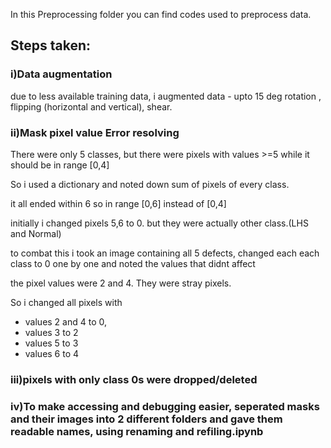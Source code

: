 In this Preprocessing folder you can find codes used to preprocess data.
## Steps taken:
### i)Data augmentation
due to less available training data, i augmented data - upto 15 deg rotation , flipping (horizontal and vertical), shear.
### ii)Mask pixel value Error resolving

There were only 5 classes, but there were pixels with values >=5 while it should be in range [0,4]

So i used a dictionary and noted down sum of pixels of every class.

it all ended within 6 so in range [0,6] instead of [0,4]

initially i changed pixels 5,6 to 0. but they were actually other class.(LHS and Normal)

to combat this i took an image containing all 5 defects, changed each each class to 0 one by one and noted the values that didnt affect

the pixel values were 2 and 4. They were stray pixels.

So i changed all pixels with 
- values 2 and 4 to 0,
- values 3 to 2
- values 5 to 3 
- values 6 to 4

### iii)pixels with only class 0s were dropped/deleted
### iv)To make accessing and debugging easier, seperated masks and their images into 2 different folders and gave them readable names, using renaming and refiling.ipynb
